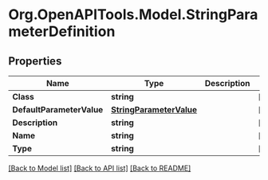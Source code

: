# Org.OpenAPITools.Model.StringParameterDefinition

## Properties

Name | Type | Description | Notes
------------ | ------------- | ------------- | -------------
**Class** | **string** |  | [optional] 
**DefaultParameterValue** | [**StringParameterValue**](StringParameterValue.md) |  | [optional] 
**Description** | **string** |  | [optional] 
**Name** | **string** |  | [optional] 
**Type** | **string** |  | [optional] 

[[Back to Model list]](../../README.md#documentation-for-models) [[Back to API list]](../../README.md#documentation-for-api-endpoints) [[Back to README]](../../README.md)

